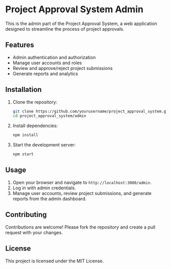 # Project Approval System Admin

This is the admin part of the Project Approval System, a web application designed to streamline the process of project approvals.

## Features

- Admin authentication and authorization
- Manage user accounts and roles
- Review and approve/reject project submissions
- Generate reports and analytics

## Installation

1. Clone the repository:

   ```bash
   git clone https://github.com/yourusername/project_approval_system.git
   cd project_approval_system/admin
   ```

2. Install dependencies:

   ```bash
   npm install
   ```

3. Start the development server:
   ```bash
   npm start
   ```

## Usage

1. Open your browser and navigate to `http://localhost:3000/admin`.
2. Log in with admin credentials.
3. Manage user accounts, review project submissions, and generate reports from the admin dashboard.

## Contributing

Contributions are welcome! Please fork the repository and create a pull request with your changes.

## License

This project is licensed under the MIT License.
